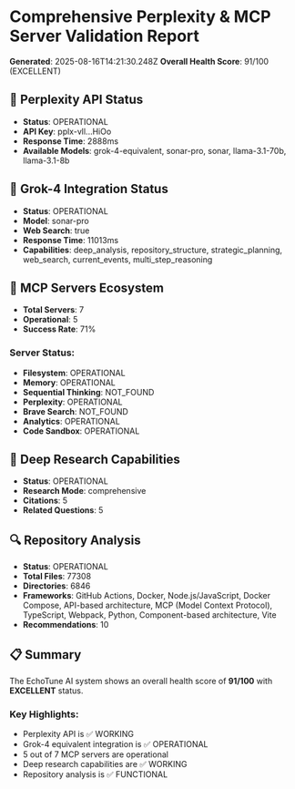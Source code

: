 # Comprehensive Perplexity & MCP Server Validation Report

**Generated**: 2025-08-16T14:21:30.248Z
**Overall Health Score**: 91/100 (EXCELLENT)

## 🔑 Perplexity API Status
- **Status**: OPERATIONAL
- **API Key**: pplx-vll...HiOo
- **Response Time**: 2888ms
- **Available Models**: grok-4-equivalent, sonar-pro, sonar, llama-3.1-70b, llama-3.1-8b

## 🧠 Grok-4 Integration Status  
- **Status**: OPERATIONAL
- **Model**: sonar-pro
- **Web Search**: true
- **Response Time**: 11013ms
- **Capabilities**: deep_analysis, repository_structure, strategic_planning, web_search, current_events, multi_step_reasoning

## 🔧 MCP Servers Ecosystem
- **Total Servers**: 7
- **Operational**: 5
- **Success Rate**: 71%

### Server Status:
- **Filesystem**: OPERATIONAL
- **Memory**: OPERATIONAL
- **Sequential Thinking**: NOT_FOUND
- **Perplexity**: OPERATIONAL
- **Brave Search**: NOT_FOUND
- **Analytics**: OPERATIONAL
- **Code Sandbox**: OPERATIONAL

## 🔬 Deep Research Capabilities
- **Status**: OPERATIONAL
- **Research Mode**: comprehensive
- **Citations**: 5
- **Related Questions**: 5

## 🔍 Repository Analysis
- **Status**: OPERATIONAL  
- **Total Files**: 77308
- **Directories**: 6846
- **Frameworks**: GitHub Actions, Docker, Node.js/JavaScript, Docker Compose, API-based architecture, MCP (Model Context Protocol), TypeScript, Webpack, Python, Component-based architecture, Vite
- **Recommendations**: 10

## 📋 Summary
The EchoTune AI system shows an overall health score of **91/100** with **EXCELLENT** status.

### Key Highlights:
- Perplexity API is ✅ WORKING
- Grok-4 equivalent integration is ✅ OPERATIONAL  
- 5 out of 7 MCP servers are operational
- Deep research capabilities are ✅ WORKING
- Repository analysis is ✅ FUNCTIONAL
